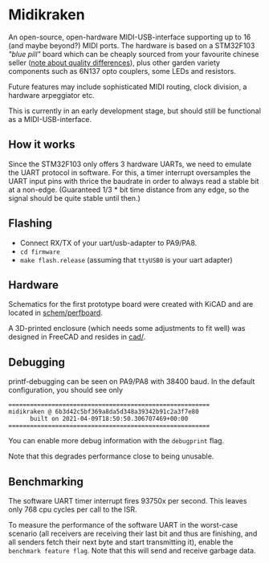 Midikraken
==========

An open-source, open-hardware MIDI-USB-interface supporting up to 16
(and maybe beyond?) MIDI ports. The hardware is based on a STM32F103
*"blue pill"* board which can be cheaply sourced from your favourite chinese
seller ([note about quality differences](https://github.com/Windfisch/analog-synth/blob/master/bluepill.md)),
plus other garden variety components such as 6N137 opto couplers, some LEDs
and resistors.

Future features may include sophisticated MIDI routing, clock division,
a hardware arpeggiator etc.

This is currently in an early development stage, but should still be functional
as a MIDI-USB-interface.

How it works
------------

Since the STM32F103 only offers 3 hardware UARTs, we need to emulate the UART
protocol in software. For this, a timer interrupt oversamples the UART input pins
with thrice the baudrate in order to always read a stable bit at a non-edge.
(Guaranteed 1/3 * bit time distance from any edge, so the signal should be quite
stable until then.)

Flashing
--------

  - Connect RX/TX of your uart/usb-adapter to PA9/PA8.
  - `cd firmware`
  - `make flash.release` (assuming that `ttyUSB0` is your uart adapter)

Hardware
--------

Schematics for the first prototype board were created with KiCAD and are
located in [schem/perfboard](schem/perfboard).

A 3D-printed enclosure (which needs some adjustments to fit well) was
designed in FreeCAD and resides in [cad/](cad/).

Debugging
---------

printf-debugging can be seen on PA9/PA8 with 38400 baud. In the default
configuration, you should see only

```
========================================================
midikraken @ 6b3d42c5bf369a8da5d348a39342b91c2a3f7e80
      built on 2021-04-09T18:50:50.306707469+00:00
========================================================
```

You can enable more debug information with the `debugprint` flag.

Note that this degrades performance close to being unusable.

Benchmarking
------------

The software UART timer interrupt fires 93750x per second. This leaves
only 768 cpu cycles per call to the ISR.

To measure the performance of the software UART in the worst-case scenario
(all receivers are receiving their last bit and thus are finishing, and all
senders fetch their next byte and start transmitting it), enable the
`benchmark feature flag`. Note that this will send and receive garbage data.

